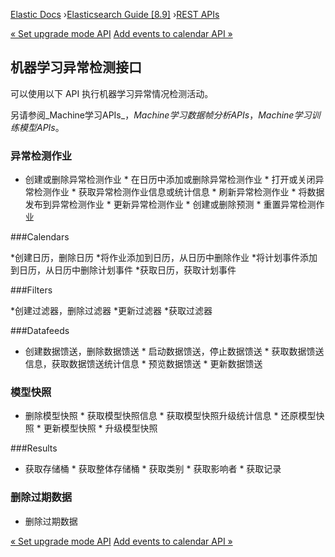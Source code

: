 

[Elastic Docs](/guide/) ›[Elasticsearch Guide [8.9]](index.md) ›[REST
APIs](rest-apis.md)

[« Set upgrade mode API](ml-set-upgrade-mode.md) [Add events to calendar API
»](ml-post-calendar-event.md)

## 机器学习异常检测接口

可以使用以下 API 执行机器学习异常情况检测活动。

另请参阅_Machine学习APIs_，_Machine学习数据帧分析APIs_，_Machine学习训练模型APIs_。

### 异常检测作业

* 创建或删除异常检测作业 * 在日历中添加或删除异常检测作业 * 打开或关闭异常检测作业 * 获取异常检测作业信息或统计信息 * 刷新异常检测作业 * 将数据发布到异常检测作业 * 更新异常检测作业 * 创建或删除预测 * 重置异常检测作业

###Calendars

*创建日历，删除日历 *将作业添加到日历，从日历中删除作业 *将计划事件添加到日历，从日历中删除计划事件 *获取日历，获取计划事件

###Filters

*创建过滤器，删除过滤器 *更新过滤器 *获取过滤器

###Datafeeds

* 创建数据馈送，删除数据馈送 * 启动数据馈送，停止数据馈送 * 获取数据馈送信息，获取数据馈送统计信息 * 预览数据馈送 * 更新数据馈送

### 模型快照

* 删除模型快照 * 获取模型快照信息 * 获取模型快照升级统计信息 * 还原模型快照 * 更新模型快照 * 升级模型快照

###Results

* 获取存储桶 * 获取整体存储桶 * 获取类别 * 获取影响者 * 获取记录

### 删除过期数据

* 删除过期数据

[« Set upgrade mode API](ml-set-upgrade-mode.md) [Add events to calendar API
»](ml-post-calendar-event.md)
